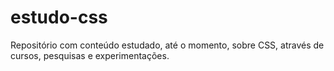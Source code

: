 # estudo-css
Repositório com conteúdo estudado, até o momento, sobre CSS, através de cursos, pesquisas e experimentações.
